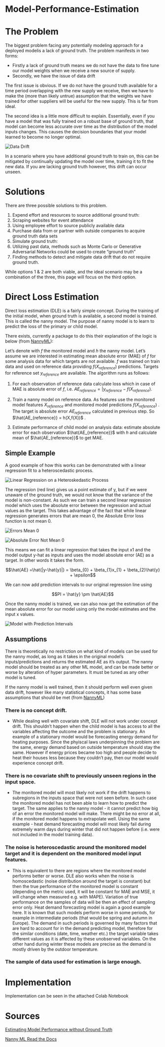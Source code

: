 # Model-Performance-Estimation

# The Problem

The biggest problem facing any potentially modeling approach for a deployed modelis a lack of ground truth. The problem manifests in two forms: 

* Firstly a lack of ground truth means we do not have the data to fine tune our model weights when we receive a new source of supply. 
* Secondly, we have the issue of data drift

The first issue is obvious. If we do not have the ground truth available for a time period overlapping with the new supply we receive, then we have to make the (more than likely untrue) assumption that the weights we have trained for other suppliers will be useful for the new supply. This is far from ideal.

The second idea is a little more difficult to explain. Essentially, even if you have a model that was fully trained on a robust base of ground truth, that model can become less accurate over time as the distribution of the model inputs changes. This causes the decision boundaries that your model learned to become no longer optimal.

![Data Drift](https://cdn-images-1.medium.com/max/700/0*RaCL8Lw28SXyevWx.png)

In a scenario where you have additional ground truth to train on, this can be mitigated by continually updating the model over time, training it to fit the new data. If you are lacking ground truth however, this drift can occur unseen.

# Solutions

There are three possible solutions to this problem.

1. Expend effort and resources to source additional ground truth:
  1. Scraping websites for event attendance
  2. Using employee effort to source publicly available data
  3. Purchase data from or partner with outside companies to acquire ground truth data sets
2. Simulate ground truth:
  1. Utilizing past data, methods such as Monte Carlo or Generative Adversarial Networks could be used to create “ground truth”
3. Finding methods to detect and mitigate data drift that do not require ground truth. 

While options 1 & 2 are both viable, and the ideal scenario may be a combination of the three, this page will focus on the third option.

# Direct Loss Estimation

Direct loss estimation (DLE) is a fairly simple concept. During the training of the initial model, when ground truth is available, a second model is trained. This is called the nanny model. The purpose of nanny model is to learn to predict the loss of the primary or child model.

There exists, currently a package to do this their explanation of the logic is below (from [NannyML](https://nannyml.readthedocs.io/en/main/how_it_works/performance_estimation.html)):

Let’s denote with $f$ the monitored model and $h$ the nanny model. Let’s assume we are interested in estimating mean absolute error (MAE) of $f$ for some analysis data for which targets are not available. $f$ was trained on train data and used on reference data providing $f(X_{reference})$ predictions. Targets for reference set $y_{reference}$ are available. The algorithm runs as follows:

1. For each observation of reference data calculate loss which in case of MAE is absolute error of $f$, i.e. $AE_{reference}= |y_{reference}-f(X_{reference})$.

2. Train a nanny model on reference data. As features use the monitored model features $X_{reference}$ and monitored model predictions $f(X_{reference})$ . The target is absolute error $AE_{reference}$ calculated in previous step. So $\hat{AE_{reference}} = h(X,f(X))$ .

3. Estimate performance of child model on analysis data: estimate absolute error for each observation $\hat{AE_{reference}}$
 with $h$ and calculate mean of $\hat{AE_{reference}}$ to get MAE.


## Simple Example

A good example of how this works can be demonstrated with a linear regression fit to a heteroscedastic process.

![Linear Regression on a Heteroskedastic Process](https://nannyml.readthedocs.io/en/main/_images/how-it-works-dle-regression.svg)

The regression (red line) gives us a point estimate of y, but if we were unaware of the ground truth, we would not know that the variance of the model is non-constant. As such we can train a second linear regression model which uses the absolute error between the regression and actual values as the target. This takes advantage of the fact that while linear regression generates errors that are mean 0, the  Absolute Error loss function is not mean 0.

![Errors Mean 0](https://nannyml.readthedocs.io/en/main/_images/how-it-works-dle-regression-errors-hist.svg)

![Absolute Error Not Mean 0](https://nannyml.readthedocs.io/en/main/_images/how-it-works-dle-regression-abs-errors-hist.svg)

This means we can fit a linear regression that takes the input x1 and the model output y-hat as inputs and uses the model absolute error (AE) as a target. In other words it takes the form.

$$\hat{AE} =\hat{|y-\hat{y}|} = \beta_{0} + \beta_{1}x_{1} + \beta_{2}\hat{y} + \epsilon$$

We can now add prediction intervals to our original regression line using

$$PI = \hat{y} \pm \hat{AE}$$

Once the nanny model is trained, we can also now get the estimation of the mean absolute error for our model using only the model estimates and the input x values.

![Model with Prediction Intervals](https://nannyml.readthedocs.io/en/main/_images/how-it-works-dle-regression-PI.svg)

## Assumptions

There is theoretically no restriction on what kind of models can be used for the nanny model, as long as it takes in the original model’s inputs/predictions and returns the estimated AE as it’s output. The nanny model should be treated as any other ML model, and can be made better or worse by alteration of hyper parameters. It must be tuned as any other model is tuned.

If the nanny model is well trained, then it should perform well even given data drift, however like many statistical concepts, it has some base assumptions that should be met (from [NannyML](https://nannyml.readthedocs.io/en/main/how_it_works/performance_estimation.html))

### **There is no concept drift.**
* While dealing well with covariate shift, DLE will not work under concept drift. This shouldn’t happen when the child model is has access to all the variables affecting the outcome and the problem is stationary. An example of a stationary model would be forecasting energy demand for heating purposes. Since the phyiscal laws underpinning the problem are the same, energy demand based on outside temperature should stay the same. However if energy prices became too high and people decide to heat their houses less because they couldn’t pay, then our model would experience concept drift.

### **There is no covariate shift to previously unseen regions in the input space.**
* The monitored model will most likely not work if the drift happens to subregions in the inputs space that were not seen before. In such case the monitored model has not been able to learn how to predict the target. The same applies to the nanny model - it cannot predict how big of an error the monitored model will make. There might be no error at all, if the monitored model happens to extrapolate well. Using the same example - heat demand forecasting model will most likely fail during extremely warm days during winter that did not happen before (i.e. were not included in the model training data).

### **The noise is heteroscedastic around the monitored model target and it is dependent on the monitored model input features.**
* This is equivalent to there are regions where the monitored model performs better or worse. DLE also works when the noise is homoscedastic (noise distribution around the target is constant) but then the true performance of the monitored model is constant (depending on the metric used, it will be constant for MAE and MSE, it will change when measured e.g. with MAPE). Variation of true performance on the samples of data will be then an effect of sampling error only. Heat demand forecasting model is again a good example here. It is known that such models perform worse in some periods, for example in intermediate periods (that would be spring and autumn in Europe). The demand in such periods is governed by many factors that are hard to account for in the demand predicting model, therefore for the similar conditions (date, time, weather etc.) the target variable takes different values as it is affected by these unobserved variables. On the other hand during winter these models are precise as the demand is mostly driven by the outdoor temperature.

### **The sample of data used for estimation is large enough.**

# Implementation

Implementation can be seen in the attached Colab Notebook


# Sources

[Estimating Model Performance without Ground Truth](https://towardsai.net/p/l/estimating-model-performance-without-ground-truth)

[Nanny ML Read the Docs](https://nannyml.readthedocs.io/en/main/how_it_works/performance_estimation.html)
